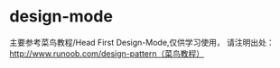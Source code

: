 # design-mode

主要参考菜鸟教程/Head First Design-Mode,仅供学习使用，
请注明出处：http://www.runoob.com/design-pattern（菜鸟教程）

